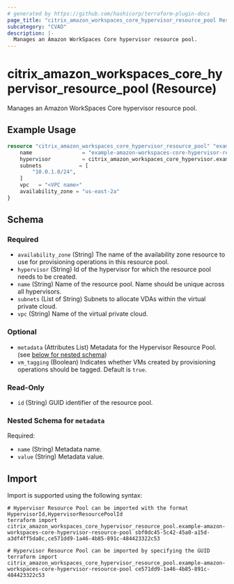 ```yaml
---
# generated by https://github.com/hashicorp/terraform-plugin-docs
page_title: "citrix_amazon_workspaces_core_hypervisor_resource_pool Resource - citrix"
subcategory: "CVAD"
description: |-
  Manages an Amazon WorkSpaces Core hypervisor resource pool.
---
```


# citrix_amazon_workspaces_core_hypervisor_resource_pool (Resource)

Manages an Amazon WorkSpaces Core hypervisor resource pool.

## Example Usage

```terraform
resource "citrix_amazon_workspaces_core_hypervisor_resource_pool" "example-amazon-workspaces-core-hypervisor-resource-pool" {
    name                = "example-amazon-workspaces-core-hypervisor-resource-pool"
    hypervisor          = citrix_amazon_workspaces_core_hypervisor.example-amazon-workspaces-core-hypervisor.id
    subnets            = [
        "10.0.1.0/24",
    ]
    vpc   = "<VPC name>"
    availability_zone = "us-east-2a"
}
```

<!-- schema generated by tfplugindocs -->
## Schema

### Required

- `availability_zone` (String) The name of the availability zone resource to use for provisioning operations in this resource pool.
- `hypervisor` (String) Id of the hypervisor for which the resource pool needs to be created.
- `name` (String) Name of the resource pool. Name should be unique across all hypervisors.
- `subnets` (List of String) Subnets to allocate VDAs within the virtual private cloud.
- `vpc` (String) Name of the virtual private cloud.

### Optional

- `metadata` (Attributes List) Metadata for the Hypervisor Resource Pool. (see [below for nested schema](#nestedatt--metadata))
- `vm_tagging` (Boolean) Indicates whether VMs created by provisioning operations should be tagged. Default is `true`.

### Read-Only

- `id` (String) GUID identifier of the resource pool.

<a id="nestedatt--metadata"></a>
### Nested Schema for `metadata`

Required:

- `name` (String) Metadata name.
- `value` (String) Metadata value.

## Import

Import is supported using the following syntax:

```shell
# Hypervisor Resource Pool can be imported with the format HypervisorId,HypervisorResourcePoolId
terraform import citrix_amazon_workspaces_core_hypervisor_resource_pool.example-amazon-workspaces-core-hypervisor-resource-pool sbf0dc45-5c42-45a0-a15d-a3df4ff5da8c,ce571dd9-1a46-4b85-891c-484423322c53

# Hypervisor Resource Pool can be imported by specifying the GUID
terraform import citrix_amazon_workspaces_core_hypervisor_resource_pool.example-amazon-workspaces-core-hypervisor-resource-pool ce571dd9-1a46-4b85-891c-484423322c53
```